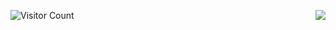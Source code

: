 ![Visitor Count](https://profile-counter.glitch.me/kilivo/count.svg)
<img align="right" src="https://github-readme-stats.vercel.app/api?username=kilivo&show_icons=true&icon_color=CE1D2D&text_color=718096&bg_color=ffffff&hide_title=true" />
